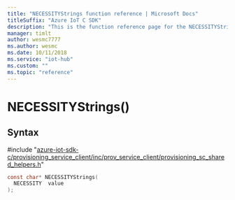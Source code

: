 ```yaml
---                             
title: "NECESSITYStrings function reference | Microsoft Docs" 
titleSuffix: "Azure IoT C SDK"            
description: "This is the function reference page for the NECESSITYStrings() function in the Azure IoT C SDK. This SDK is used with Azure IoT Hub and Azure IoT Hub Device Provisioning Service"            
manager: timlt                 
author: wesmc7777              
ms.author: wesmc               
ms.date: 10/11/2018                    
ms.service: "iot-hub"             
ms.custom: ""                
ms.topic: "reference"        
---                            
```


# NECESSITYStrings()

## Syntax

\#include "[azure-iot-sdk-c/provisioning_service_client/inc/prov_service_client/provisioning_sc_shared_helpers.h](../provisioning-sc-shared-helpers-h.md)"  
```C
const char* NECESSITYStrings(
  NECESSITY  value
);
```

